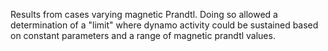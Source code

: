 Results from cases varying magnetic Prandtl. Doing so allowed a determination of a "limit" where dynamo activity could be sustained based on constant parameters and a range of magnetic prandtl values.

